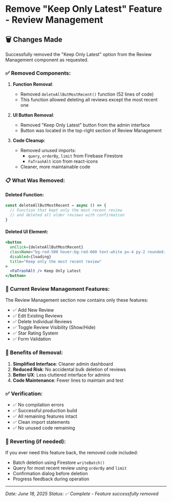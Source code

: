 # Remove "Keep Only Latest" Feature - Review Management

## 🗑️ Changes Made

Successfully removed the "Keep Only Latest" option from the Review Management component as requested.

### ✅ Removed Components:

1. **Function Removal**:
   - Removed `deleteAllButMostRecent()` function (52 lines of code)
   - This function allowed deleting all reviews except the most recent one

2. **UI Button Removal**:
   - Removed "Keep Only Latest" button from the admin interface
   - Button was located in the top-right section of Review Management

3. **Code Cleanup**:
   - Removed unused imports:
     - `query`, `orderBy`, `limit` from Firebase Firestore
     - `FaTrashAlt` icon from react-icons
   - Cleaner, more maintainable code

### 📋 What Was Removed:

#### Deleted Function:
```javascript
const deleteAllButMostRecent = async () => {
  // Function that kept only the most recent review
  // and deleted all older reviews with confirmation
}
```

#### Deleted UI Element:
```jsx
<button
  onClick={deleteAllButMostRecent}
  className="bg-red-500 hover:bg-red-600 text-white px-4 py-2 rounded..."
  disabled={loading}
  title="Keep only the most recent review"
>
  <FaTrashAlt /> Keep Only Latest
</button>
```

### 🔧 Current Review Management Features:

The Review Management section now contains only these features:
- ✅ Add New Review
- ✅ Edit Existing Reviews
- ✅ Delete Individual Reviews
- ✅ Toggle Review Visibility (Show/Hide)
- ✅ Star Rating System
- ✅ Form Validation

### 🎯 Benefits of Removal:

1. **Simplified Interface**: Cleaner admin dashboard
2. **Reduced Risk**: No accidental bulk deletion of reviews
3. **Better UX**: Less cluttered interface for admins
4. **Code Maintenance**: Fewer lines to maintain and test

### ✅ Verification:

- ✅ No compilation errors
- ✅ Successful production build
- ✅ All remaining features intact
- ✅ Clean import statements
- ✅ No unused code remaining

### 🔄 Reverting (if needed):

If you ever need this feature back, the removed code included:
- Batch deletion using Firestore `writeBatch()`
- Query for most recent review using `orderBy` and `limit`
- Confirmation dialog before deletion
- Progress feedback during operation

---

*Date: June 18, 2025*
*Status: ✅ Complete - Feature successfully removed*
